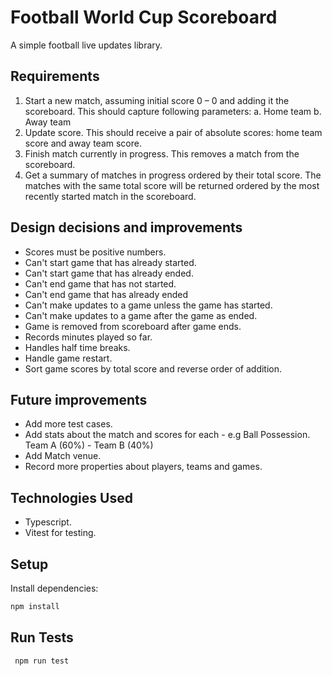 # Football World Cup Scoreboard

A simple football live updates library.

## Requirements

1. Start a new match, assuming initial score 0 – 0 and adding it the scoreboard.
   This should capture following parameters:
   a. Home team
   b. Away team
2. Update score. This should receive a pair of absolute scores: home team score and away
   team score.
3. Finish match currently in progress. This removes a match from the scoreboard.
4. Get a summary of matches in progress ordered by their total score. The matches with the
   same total score will be returned ordered by the most recently started match in the
   scoreboard.

## Design decisions and improvements

- Scores must be positive numbers.
- Can't start game that has already started.
- Can't start game that has already ended.
- Can't end game that has not started.
- Can't end game that has already ended
- Can't make updates to a game unless the game has started.
- Can't make updates to a game after the game as ended.
- Game is removed from scoreboard after game ends.
- Records minutes played so far.
- Handles half time breaks.
- Handle game restart.
- Sort game scores by total score and reverse order of addition.

## Future improvements

- Add more test cases.
- Add stats about the match and scores for each - e.g Ball Possession. Team A (60%) - Team B (40%)
- Add Match venue.
- Record more properties about players, teams and games.

## Technologies Used

- Typescript.
- Vitest for testing.

## Setup

Install dependencies:

```bash
npm install
```

## Run Tests

```bash
 npm run test
```
